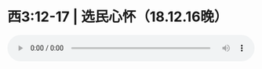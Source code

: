# 西3:12-17 | 选民心怀（18.12.16晚）

<audio style="width: 100%;" preload="false" controls controlslist="nodownload"><source src="//file.simai.life/audio/mp3/old/27296.mp3" type="audio/mpeg">Your browser does not support the audio element.</audio>


